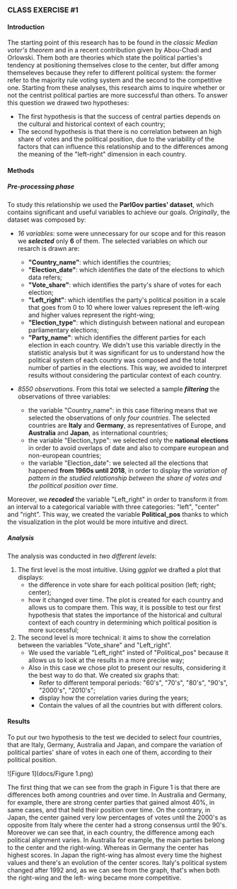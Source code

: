 ### CLASS EXERCISE #1

#### Introduction

The starting point of this research has to be found in the *classic Median voter's theorem* and in a recent contribution given by Abou-Chadi and Orlowski. Them both are theories which state the political parties's tendency at positioning themselves close to the center, but differ among themseleves because they refer to different political system: the former refer to the majority rule voting system and the second to the competitive one. 
Starting from these analyses, this research aims to inquire whether or not the centrist political parties are more successful than others. 
To answer this question we drawed two hypotheses: 
 - The first hypothesis is that the success of central parties depends on the cultural and historical context of each country;
 - The second hypothesis is that there is no correlation between an high share of votes and the political position, due to the variability of the factors that can influence this relationship and to the differences among the meaning of the "left-right" dimension in each country.
 
 #### Methods 
 ##### Pre-processing phase 
 To study this relationship we used the **ParlGov parties' dataset**, which contains significant and useful variables to achieve our goals. *Originally*, the dataset was composed by:
 
 - *16 variables*: some were unnecessary for our scope and for this reason we ***selected*** only **6** of them. The selected variables on which our resarch is drawn are: 
     - **"Country_name"**: which identifies the countries;
     - **"Election_date"**: which identifies the date of the elections to which data refers;
     - **"Vote_share"**: which identifies the party's share of votes for each election;
     - **"Left_right"**: which identifies the party's political position in a scale that goes from 0 to 10 where lower values represent the left-wing and higher values represent the right-wing;
     - **"Election_type"**: which distinguish between national and european parliamentary elections;
     - **"Party_name"**: which identifies the different parties for each election in each country. We didn't use this variable directly in the statistic analysis but it was significant for us to understand how the political system of each country was composed and the total number of parties in the elections. This way, we avoided to interpret results without considering the particular context of each country.  
     
 - *8550 observations*. From this total we selected a sample ***filtering*** the observations of three variables: 
    - the variable "Country_name": in this case filtering means that we selected the observations of only *four countries*. The selected countries are **Italy** and **Germany**, as representatives of Europe, and **Australia** and **Japan**, as international countries;
    - the variable "Election_type": we selected only the **national elections** in order to avoid overlaps of date and also to compare european and non-european countries; 
    - the variable "Election_date": we selected all the elections that happened **from 1960s until 2018**, in order to display the *variation of pattern in the studied relationship between the share of votes and the political position over time*. 

Moreover, we ***recoded*** the variable "Left_right" in order to transform it from an interval to a categorical variable with three categories: "left", "center" and "right". This way, we created the variable **Political_pos** thanks to which the visualization in the plot would be more intuitive and direct.

##### Analysis 
The analysis was conducted in *two different levels*:
1. The first level is the most intuitive. Using *ggplot* we drafted a plot that displays:
    - the difference in vote share for each political position (left; right; center);
    - how it changed over time. 
The plot is created for each country and allows us to compare them. This way, it is possible to test our first hypothesis that states the importance of the historical and cultural context of each country in determining which political position is more successful; 
2. The second level is more technical: it aims to show the correlation between the variables "Vote_share" and "Left_right".
   - We used the variable "Left_right" insted of "Political_pos" because it allows us to look at the results in a more precise way; 
   - Also in this case we chose plot to present our results, considering it the best way to do that. We created six graphs that:
       - Refer to different temporal periods: "60's", "70's", "80's", "90's", "2000's", "2010's";
       - display how the correlation varies during the years;
       - Contain the values of all the countries but with different colors.
       

#### Results 
To put our two hypothesis to the test we decided to select four countries, that are Italy, Germany, Australia and Japan, and compare the variation of political parties' share of votes in each one of them, according to their political position.

![Figure 1](docs/Figure 1.png)

The first thing that we can see from the graph in Figure 1 is that there are differences both among countries and over time. In Australia and Germany, for example, there are strong center parties that gained almost 40%, in same cases, and that held their position over time. On the contrary, in Japan, the center gained very low percentages of votes until the 2000's as opposite from Italy where the center had a strong consensus until the 90's. Moreover we can see that, in each country, the difference among each political alignment varies. In Australia for example, the main parties belong to the center and the right-wing. Whereas in Germany the center has highest scores. In Japan the right-wing has almost every time the highest values and there's an evolution of the center scores. Italy's political system changed after 1992 and, as we can see from the graph, that's when both the right-wing and the left- wing became more competitive. 
